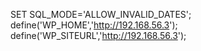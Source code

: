 SET SQL_MODE='ALLOW_INVALID_DATES';
define('WP_HOME','http://192.168.56.3');
define('WP_SITEURL','http://192.168.56.3');
